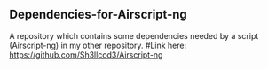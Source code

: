 ## Dependencies-for-Airscript-ng
A repository which contains some dependencies needed by a script (Airscript-ng) in my other repository.
#Link here: https://github.com/Sh3llcod3/Airscript-ng
